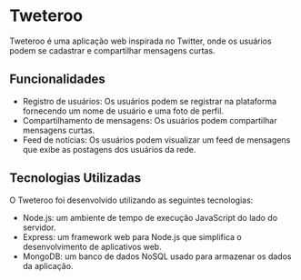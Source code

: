 # Tweteroo

Tweteroo é uma aplicação web inspirada no Twitter, onde os usuários podem se cadastrar e compartilhar mensagens curtas. 

## Funcionalidades

- Registro de usuários: Os usuários podem se registrar na plataforma fornecendo um nome de usuário e uma foto de perfil.
- Compartilhamento de mensagens: Os usuários podem compartilhar mensagens curtas.
- Feed de notícias: Os usuários podem visualizar um feed de mensagens que exibe as postagens dos usuários da rede.

## Tecnologias Utilizadas

O Tweteroo foi desenvolvido utilizando as seguintes tecnologias:

- Node.js: um ambiente de tempo de execução JavaScript do lado do servidor.
- Express: um framework web para Node.js que simplifica o desenvolvimento de aplicativos web.
- MongoDB: um banco de dados NoSQL usado para armazenar os dados da aplicação.
